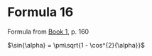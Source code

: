 # Formula 16

Formula from [Book 1](../../Buch1.md), p. 160

$\sin{\alpha} = \pm\sqrt{1 - \cos^{2}{\alpha}}$
